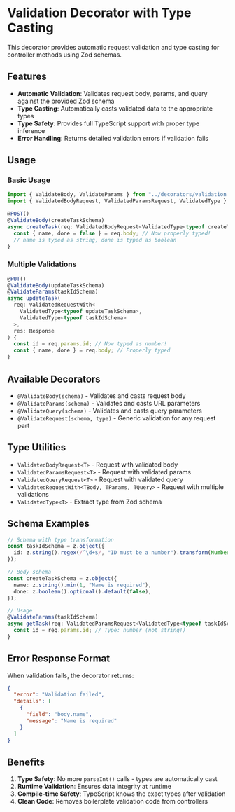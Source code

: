 # Validation Decorator with Type Casting

This decorator provides automatic request validation and type casting for controller methods using Zod schemas.

## Features

- **Automatic Validation**: Validates request body, params, and query against the provided Zod schema
- **Type Casting**: Automatically casts validated data to the appropriate types
- **Type Safety**: Provides full TypeScript support with proper type inference
- **Error Handling**: Returns detailed validation errors if validation fails

## Usage

### Basic Usage

```typescript
import { ValidateBody, ValidateParams } from "../decorators/validation.decorator.js";
import { ValidatedBodyRequest, ValidatedParamsRequest, ValidatedType } from "../types/validated-request.js";

@POST()
@ValidateBody(createTaskSchema)
async createTask(req: ValidatedBodyRequest<ValidatedType<typeof createTaskSchema>>, res: Response) {
  const { name, done = false } = req.body; // Now properly typed!
  // name is typed as string, done is typed as boolean
}
```

### Multiple Validations

```typescript
@PUT()
@ValidateBody(updateTaskSchema)
@ValidateParams(taskIdSchema)
async updateTask(
  req: ValidatedRequestWith<
    ValidatedType<typeof updateTaskSchema>,
    ValidatedType<typeof taskIdSchema>
  >,
  res: Response
) {
  const id = req.params.id; // Now typed as number!
  const { name, done } = req.body; // Properly typed
}
```

## Available Decorators

- `@ValidateBody(schema)` - Validates and casts request body
- `@ValidateParams(schema)` - Validates and casts URL parameters
- `@ValidateQuery(schema)` - Validates and casts query parameters
- `@ValidateRequest(schema, type)` - Generic validation for any request part

## Type Utilities

- `ValidatedBodyRequest<T>` - Request with validated body
- `ValidatedParamsRequest<T>` - Request with validated params
- `ValidatedQueryRequest<T>` - Request with validated query
- `ValidatedRequestWith<TBody, TParams, TQuery>` - Request with multiple validations
- `ValidatedType<T>` - Extract type from Zod schema

## Schema Examples

```typescript
// Schema with type transformation
const taskIdSchema = z.object({
  id: z.string().regex(/^\d+$/, "ID must be a number").transform(Number),
});

// Body schema
const createTaskSchema = z.object({
  name: z.string().min(1, "Name is required"),
  done: z.boolean().optional().default(false),
});

// Usage
@ValidateParams(taskIdSchema)
async getTask(req: ValidatedParamsRequest<ValidatedType<typeof taskIdSchema>>) {
  const id = req.params.id; // Type: number (not string!)
}
```

## Error Response Format

When validation fails, the decorator returns:

```json
{
  "error": "Validation failed",
  "details": [
    {
      "field": "body.name",
      "message": "Name is required"
    }
  ]
}
```

## Benefits

1. **Type Safety**: No more `parseInt()` calls - types are automatically cast
2. **Runtime Validation**: Ensures data integrity at runtime
3. **Compile-time Safety**: TypeScript knows the exact types after validation
4. **Clean Code**: Removes boilerplate validation code from controllers
